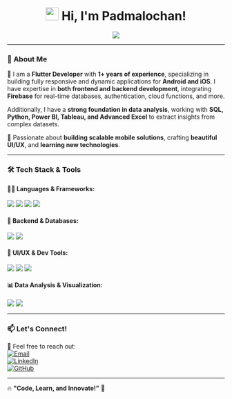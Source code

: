 <h1 align="center">  
  <img src="https://media.giphy.com/media/hvRJCLFzcasrR4ia7z/giphy.gif" width="30px"/>  
  Hi, I'm Padmalochan!  
</h1>  

<p align="center">
  <img src="https://readme-typing-svg.herokuapp.com?font=Fira+Code&weight=600&size=22&pause=1000&color=00F7FF&center=true&vCenter=true&width=500&lines=Flutter+Developer;Frontend+%26+Backend+(Firebase);Android+%26+iOS+App+Development;Data+Analyst;Open+to+Collaboration+%26+Projects" />
</p>  

---

### 🚀 **About Me**  
👋 I am a **Flutter Developer** with **1+ years of experience**, specializing in building fully responsive and dynamic applications for **Android and iOS**. I have expertise in **both frontend and backend development**, integrating **Firebase** for real-time databases, authentication, cloud functions, and more.  

Additionally, I have a **strong foundation in data analysis**, working with **SQL, Python, Power BI, Tableau, and Advanced Excel** to extract insights from complex datasets.  

🔹 Passionate about **building scalable mobile solutions**, crafting **beautiful UI/UX**, and **learning new technologies**.  

---

### 🛠 **Tech Stack & Tools**  

#### **👨‍💻 Languages & Frameworks:**  
<p align="left">
  <img src="https://img.shields.io/badge/Dart-0175C2?style=for-the-badge&logo=dart&logoColor=white" />
  <img src="https://img.shields.io/badge/Flutter-02569B?style=for-the-badge&logo=flutter&logoColor=white" />
  <img src="https://img.shields.io/badge/Python-3776AB?style=for-the-badge&logo=python&logoColor=white" />
  <img src="https://img.shields.io/badge/SQL-4479A1?style=for-the-badge&logo=mysql&logoColor=white" />
</p>

#### **📡 Backend & Databases:**  
<p align="left">
  <img src="https://img.shields.io/badge/Firebase-FFCA28?style=for-the-badge&logo=firebase&logoColor=black" />
  <img src="https://img.shields.io/badge/MySQL-005C84?style=for-the-badge&logo=mysql&logoColor=white" />
</p>

#### **🎨 UI/UX & Dev Tools:**  
<p align="left">
  <img src="https://img.shields.io/badge/Figma-F24E1E?style=for-the-badge&logo=figma&logoColor=white" />
  <img src="https://img.shields.io/badge/Git-F05032?style=for-the-badge&logo=git&logoColor=white" />
  <img src="https://img.shields.io/badge/Postman-FF6C37?style=for-the-badge&logo=postman&logoColor=white" />
</p>

#### **📊 Data Analysis & Visualization:**  
<p align="left">
  <img src="https://img.shields.io/badge/Tableau-E97627?style=for-the-badge&logo=tableau&logoColor=white" />
  <img src="https://img.shields.io/badge/Power%20BI-F2C811?style=for-the-badge&logo=power-bi&logoColor=black" />
</p>

---

### 📫 **Let's Connect!**  
💌 Feel free to reach out:  
[![Email](https://img.shields.io/badge/Email-D14836?style=for-the-badge&logo=gmail&logoColor=white)](mailto:sahupadmalochan209@gmail.com)  
[![LinkedIn](https://img.shields.io/badge/LinkedIn-0077B5?style=for-the-badge&logo=linkedin&logoColor=white)](https://linkedin.com/in/yourprofile)  
[![GitHub](https://img.shields.io/badge/GitHub-181717?style=for-the-badge&logo=github&logoColor=white)](https://github.com/yourgithub)  

---

🔥 **"Code, Learn, and Innovate!"** 🚀  
